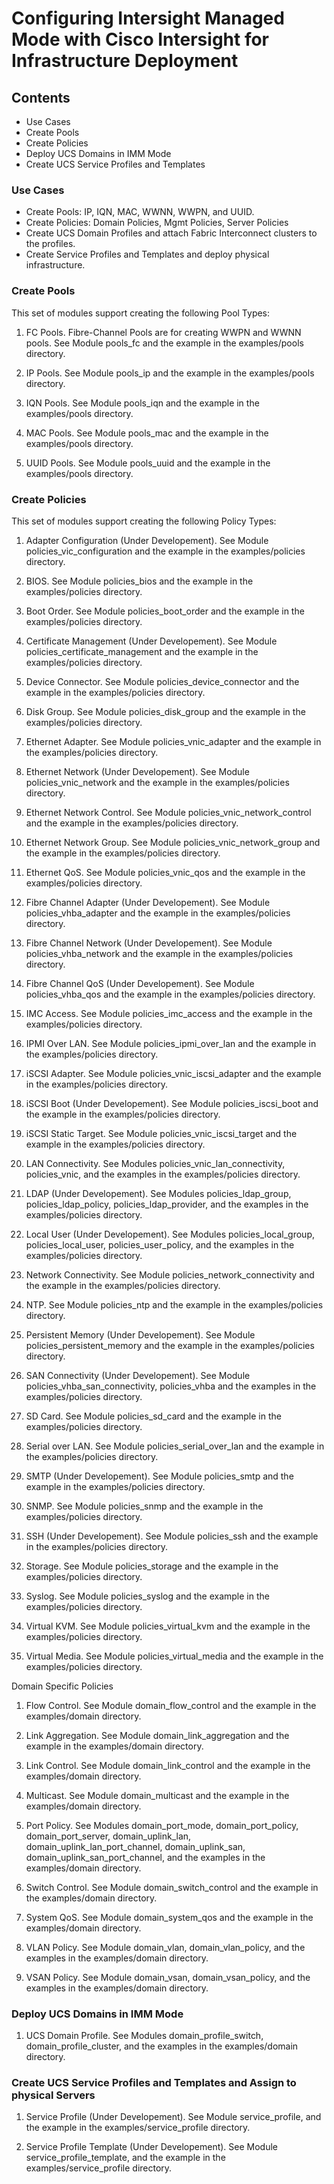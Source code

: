 # Configuring Intersight Managed Mode with Cisco Intersight for Infrastructure Deployment

## Contents

* Use Cases
* Create Pools
* Create Policies
* Deploy UCS Domains in IMM Mode
* Create UCS Service Profiles and Templates

### Use Cases

* Create Pools: IP, IQN, MAC, WWNN, WWPN, and UUID.
* Create Policies: Domain Policies, Mgmt Policies, Server Policies
* Create UCS Domain Profiles and attach Fabric Interconnect clusters to the profiles.
* Create Service Profiles and Templates and deploy physical infrastructure.

### Create Pools

This set of modules support creating the following Pool Types:

1. FC Pools.  Fibre-Channel Pools are for creating WWPN and WWNN pools.  See Module pools_fc and the example in the examples/pools directory.

2. IP Pools.  See Module pools_ip and the example in the examples/pools directory.

3. IQN Pools.  See Module pools_iqn and the example in the examples/pools directory.

4. MAC Pools.  See Module pools_mac and the example in the examples/pools directory.

5. UUID Pools.  See Module pools_uuid and the example in the examples/pools directory.

### Create Policies

This set of modules support creating the following Policy Types:

1. Adapter Configuration (Under Developement).  See Module policies_vic_configuration and the example in the examples/policies directory.

2. BIOS.  See Module policies_bios and the example in the examples/policies directory.

3. Boot Order.  See Module policies_boot_order and the example in the examples/policies directory.

4. Certificate Management (Under Developement).  See Module policies_certificate_management and the example in the examples/policies directory.

5. Device Connector.  See Module policies_device_connector and the example in the examples/policies directory.

6. Disk Group.  See Module policies_disk_group and the example in the examples/policies directory.

7. Ethernet Adapter.  See Module policies_vnic_adapter and the example in the examples/policies directory.

8. Ethernet Network (Under Developement).  See Module policies_vnic_network and the example in the examples/policies directory.

9. Ethernet Network Control.  See Module policies_vnic_network_control and the example in the examples/policies directory.

10. Ethernet Network Group.  See Module policies_vnic_network_group and the example in the examples/policies directory.

11. Ethernet QoS.  See Module policies_vnic_qos and the example in the examples/policies directory.

12. Fibre Channel Adapter (Under Developement).  See Module policies_vhba_adapter and the example in the examples/policies directory.

13. Fibre Channel Network (Under Developement).  See Module policies_vhba_network and the example in the examples/policies directory.

14. Fibre Channel QoS (Under Developement).  See Module policies_vhba_qos and the example in the examples/policies directory.

15. IMC Access.  See Module policies_imc_access and the example in the examples/policies directory.

16. IPMI Over LAN.  See Module policies_ipmi_over_lan and the example in the examples/policies directory.

17. iSCSI Adapter.  See Module policies_vnic_iscsi_adapter and the example in the examples/policies directory.

18. iSCSI Boot (Under Developement).  See Module policies_iscsi_boot and the example in the examples/policies directory.

19. iSCSI Static Target.  See Module policies_vnic_iscsi_target and the example in the examples/policies directory.

20. LAN Connectivity.  See Modules policies_vnic_lan_connectivity, policies_vnic, and the examples in the examples/policies directory.

21. LDAP (Under Developement).  See Modules policies_ldap_group, policies_ldap_policy, policies_ldap_provider, and the examples in the examples/policies directory.

22. Local User (Under Developement).  See Modules policies_local_group, policies_local_user, policies_user_policy, and the examples in the examples/policies directory.

23. Network Connectivity.  See Module policies_network_connectivity and the example in the examples/policies directory.

24. NTP.  See Module policies_ntp and the example in the examples/policies directory.

25. Persistent Memory (Under Developement).  See Module policies_persistent_memory and the example in the examples/policies directory.

26. SAN Connectivity (Under Developement).  See Module policies_vhba_san_connectivity, policies_vhba and the examples in the examples/policies directory.

27. SD Card.  See Module policies_sd_card and the example in the examples/policies directory.

28. Serial over LAN.  See Module policies_serial_over_lan and the example in the examples/policies directory.

29. SMTP (Under Developement).  See Module policies_smtp and the example in the examples/policies directory.

30. SNMP.  See Module policies_snmp and the example in the examples/policies directory.

31. SSH (Under Developement).  See Module policies_ssh and the example in the examples/policies directory.

32. Storage.  See Module policies_storage and the example in the examples/policies directory.

33. Syslog.  See Module policies_syslog and the example in the examples/policies directory.

34. Virtual KVM.  See Module policies_virtual_kvm and the example in the examples/policies directory.

35. Virtual Media.  See Module policies_virtual_media and the example in the examples/policies directory.

Domain Specific Policies

1. Flow Control.  See Module domain_flow_control and the example in the examples/domain directory.

2. Link Aggregation.  See Module domain_link_aggregation and the example in the examples/domain directory.

3. Link Control.  See Module domain_link_control and the example in the examples/domain directory.

4. Multicast.  See Module domain_multicast and the example in the examples/domain directory.

5. Port Policy.  See Modules domain_port_mode, domain_port_policy, domain_port_server, domain_uplink_lan, domain_uplink_lan_port_channel, domain_uplink_san, domain_uplink_san_port_channel,  and the examples in the examples/domain directory.

6. Switch Control.  See Module domain_switch_control and the example in the examples/domain directory.

7. System QoS.  See Module domain_system_qos and the example in the examples/domain directory.

8. VLAN Policy.  See Module domain_vlan, domain_vlan_policy, and the examples in the examples/domain directory.

9. VSAN Policy.  See Module domain_vsan, domain_vsan_policy, and the examples in the examples/domain directory.

### Deploy UCS Domains in IMM Mode

1. UCS Domain Profile.  See Modules domain_profile_switch, domain_profile_cluster, and the examples in the examples/domain directory.

### Create UCS Service Profiles and Templates and Assign to physical Servers

1. Service Profile (Under Developement).  See Module service_profile, and the example in the examples/service_profile directory.

2. Service Profile Template (Under Developement).  See Module service_profile_template, and the example in the examples/service_profile directory.
